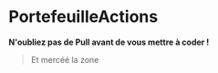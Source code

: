 # PortefeuilleActions

**N'oubliez pas de Pull avant de vous mettre à coder !**

> Et mercéé la zone
